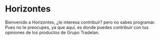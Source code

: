 # Horizontes

Bienvenido a Horizontes, ¿te interesa contribuir? pero no sabes programar. Pues no te preocupes, ya que aquí, es donde puedes contribuir con tus opiniones de los productos de Grupo Tradelan. 
